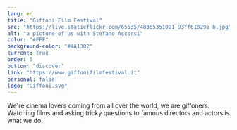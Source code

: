 ```yaml
---
lang: en
title: "Giffoni Film Festival"
src: "https://live.staticflickr.com/65535/48365351091_93ff61829a_b.jpg"
alt: "a picture of us with Stefano Accorsi"
color: "#FFF"
background-color: "#4A1382"
current: true
order: 5
button: "discover"
link: "https://www.giffonifilmfestival.it"
personal: false
logo: "Giffoni.svg"
---
```

We're cinema lovers coming from all over the world, we are giffoners. Watching films and asking tricky questions to famous directors and actors is what we do.
